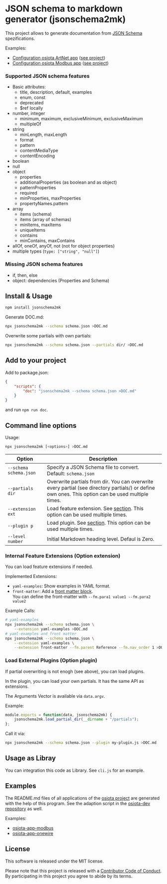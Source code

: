 # JSON schema to markdown generator (jsonschema2mk)

This project allows to generate documentation from [JSON Schema](https://json-schema.org) spezifications.

Examples:

  * [Configuration osiota ArtNet app](test/010-example-artnet.md) ([see project](https://github.com/osiota/osiota-app-artnet/blob/master/README.md))
  * [Configuration osiota Modbus app](test/011-example-modbus.md) ([see project](https://github.com/osiota/osiota-app-modbus/blob/master/README.md))

### Supported JSON schema features

  * Basic attributes:
    * title, description, default, examples
    * enum, const
    * deprecated
    * $ref locally
  * number, integer
    * minimum, maximum, exclusiveMinimum, exclusiveMaximum
    * multipleOf
  * string
    * minLength, maxLength
    * format
    * pattern
    * contentMediaType
    * contentEncoding
  * boolean
  * null
  * object
    * properties
    * additionalProperties (as boolean and as object)
    * patternProperties
    * required
    * minProperties, maxProperties
    * propertyNames.pattern
  * array
    * items (schema)
    * items (array of schemas)
    * minItems, maxItems
    * uniqueItems
    * contains
    * minContains, maxContains
  * allOf, oneOf, anyOf, not (not for object properties)
  * multiple types (`type: ["string", "null"]`)


### Missing JSON schema features

  * if, then, else
  * object: dependencies (Properties and Schema)


## Install & Usage

```sh
npm install jsonschema2mk
```

Generate DOC.md:

```sh
npx jsonschema2mk --schema schema.json >DOC.md
```

Overwrite some partials with own partials:

```sh
npx jsonschema2mk --schema schema.json --partials dir/ >DOC.md
```

## Add to your project

Add to package.json:

```json
{
	"scripts": {
		"doc": "jsonschema2mk --schema schema.json >DOC.md"
	}
}
```

and run `npm run doc`.

## Command line options

Usage:

```sh
npx jsonschema2mk [<options>] >DOC.md
```

<table>
  <thead>
  <tr>
    <th>Option</th>
    <th>Description</th>
  </tr>
  </thead>
  <tbody>
  <tr>
    <td><code>--schema schema.json</code></td>
    <td>Specify a JSON Schema file to convert.<br/>Default: <code>schema.json</code></td>
  </tr>
  <tr>
    <td><code>--partials dir</code></td>
    <td>Overwrite partials from dir. You can overwrite every partial (see directory partials/) or define own ones. This option can be used multiple times.</td>
  </tr>
  <tr>
    <td><code>--extension ext</code></td>
    <td>Load feature extension. See <a href="#internal-feature-extensions-option-extension">section</a>. This option can be used multiple times.</td>
  </tr>
  <tr>
    <td><code>--plugin p</code></td>
    <td>Load plugin. See <a href="#load-external-plugins-option-plugin">section</a>. This option can be used multiple times.</td>
  </tr>
  <tr>
    <td><code>--level number</code></td>
    <td>Initial Markdown heading level. Defaul is Zero.</td>
  </tr>
  </tbody>
</table>


### Internal Feature Extensions (Option extension)

You can load feature extensions if needed.

Implemented Extensions:

  * `yaml-examples`: Show examples in YAML format.
  * `front-matter`: Add a [front matter block](https://jekyllrb.com/docs/front-matter/).<br/>You can define the front-matter with `--fm.para1 value1 --fm.para2 value2`

Example Calls:

```sh
# yaml-examples
npx jsonschema2mk --schema schema.json \
	--extension yaml-examples >DOC.md
# yaml-examples and front matter
npx jsonschema2mk --schema schema.json \
	--extension yaml-examples \
	--extension front-matter --fm.parent Reference --fm.nav_order 1 >DOC2.md
```


### Load External Plugins (Option plugin)

If partial overwriting is not enogh (see above), you can load plugins.

In the plugin, you can load your own partials. It has the same API as extensions.

The Arguments Vector is available via `data.argv`.

Example:

```js
module.exports = function(data, jsonschema2mk) {
	jsonschema2mk.load_partial_dir(__dirname + "/partials");
};
```


Call it via:

```sh
npx jsonschema2mk --schema schema.json --plugin my-plugin.js >DOC.md
```



## Usage as Libray

You can integration this code as Library. See `cli.js` for an example.

## Examples

The README.md files of all applications of the [osiota project](https://github.com/osiota/) are generated with the help of this program. See the adaption script in the [osiota-dev repository](https://github.com/osiota/osiota-dev/blob/master/doc-jsonschema) as well.

Examples:

  * [osiota-app-modbus](https://github.com/osiota/osiota-app-modbus)
  * [osiota-app-onewire](https://github.com/osiota/osiota-app-onewire)


## License

This software is released under the MIT license.

Please note that this project is released with a [Contributor Code of Conduct](CODE_OF_CONDUCT.md). By participating in this project you agree to abide by its terms.
